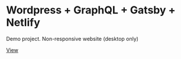 <h1>Wordpress + GraphQL + Gatsby + Netlify</h1>
<p>Demo project. Non-responsive website (desktop only)</p> 
<a href="https://react-wp.ru/">View</a>

